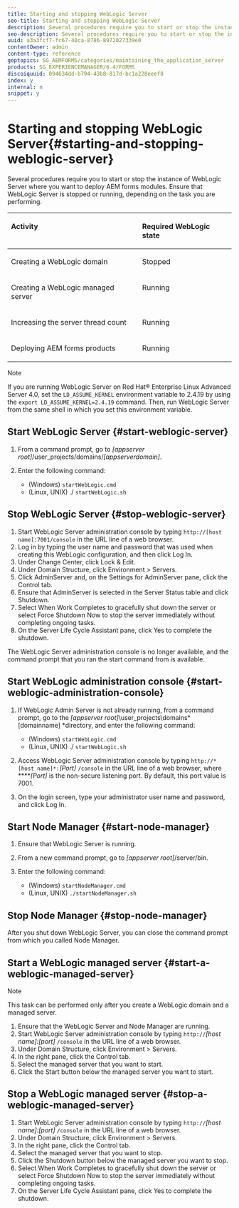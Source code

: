 ```yaml
---
title: Starting and stopping WebLogic Server
seo-title: Starting and stopping WebLogic Server
description: Several procedures require you to start or stop the instance of WebLogic Server where you want to deploy AEM forms modules. This document describes how to start and stop the WebLogic Server.
seo-description: Several procedures require you to start or stop the instance of WebLogic Server where you want to deploy AEM forms modules. This document describes how to start and stop the WebLogic Server.
uuid: a3a3fcf7-fc67-40ca-8786-8972027339e0
contentOwner: admin
content-type: reference
geptopics: SG_AEMFORMS/categories/maintaining_the_application_server
products: SG_EXPERIENCEMANAGER/6.4/FORMS
discoiquuid: 094634dd-b794-43b8-817d-bc1a228eeef8
index: y
internal: n
snippet: y
---
```


# Starting and stopping WebLogic Server{#starting-and-stopping-weblogic-server}

Several procedures require you to start or stop the instance of WebLogic Server where you want to deploy AEM forms modules. Ensure that WebLogic Server is stopped or running, depending on the task you are performing.

<table cellpadding="4" cellspacing="0"> 
 <thead align="left"> 
  <tr> 
   <th class="cellrowborder" id="d19e28849" valign="top" width="NaN%"><p>Activity</p></th> 
   <th class="cellrowborder" id="d19e28852" valign="top" width="NaN%"><p>Required WebLogic state</p></th> 
  </tr> 
 </thead> 
 <tbody> 
  <tr> 
   <td class="cellrowborder" headers="d19e28849 " valign="top" width="NaN%"><p>Creating a WebLogic domain</p></td> 
   <td class="cellrowborder" headers="d19e28852 " valign="top" width="NaN%"><p>Stopped</p></td> 
  </tr> 
  <tr> 
   <td class="cellrowborder" headers="d19e28849 " valign="top" width="NaN%"><p>Creating a WebLogic managed server</p></td> 
   <td class="cellrowborder" headers="d19e28852 " valign="top" width="NaN%"><p>Running</p></td> 
  </tr> 
  <tr> 
   <td class="cellrowborder" headers="d19e28849 " valign="top" width="NaN%"><p>Increasing the server thread count</p></td> 
   <td class="cellrowborder" headers="d19e28852 " valign="top" width="NaN%"><p>Running</p></td> 
  </tr> 
  <tr> 
   <td class="cellrowborder" headers="d19e28849 " valign="top" width="NaN%"><p>Deploying AEM forms products</p></td> 
   <td class="cellrowborder" headers="d19e28852 " valign="top" width="NaN%"><p>Running</p></td> 
  </tr> 
 </tbody> 
</table>

>[!NOTE]
>
>If you are running WebLogic Server on Red Hat® Enterprise Linux Advanced Server 4.0, set the `LD_ASSUME_KERNEL` environment variable to 2.4.19 by using the `export LD_ASSUME_KERNEL=2.4.19` command. Then, run WebLogic Server from the same shell in which you set this environment variable.

## Start WebLogic Server {#start-weblogic-server}

1. From a command prompt, go to *[appserver root]*/user_projects/domains/*[appserverdomain]*.
1. Enter the following command:

    * (Windows) `startWebLogic.cmd`
    * (Linux, UNIX) ./ `startWebLogic.sh`

## Stop WebLogic Server {#stop-weblogic-server}

1. Start WebLogic Server administration console by typing `http://[host name]:7001/console` in the URL line of a web browser. 
1. Log in by typing the user name and password that was used when creating this WebLogic configuration, and then click Log In.
1. Under Change Center, click Lock & Edit.
1. Under Domain Structure, click Environment &gt; Servers.
1. Click AdminServer and, on the Settings for AdminServer pane, click the Control tab.
1. Ensure that AdminServer is selected in the Server Status table and click Shutdown.
1. Select When Work Completes to gracefully shut down the server or select Force Shutdown Now to stop the server immediately without completing ongoing tasks.
1. On the Server Life Cycle Assistant pane, click Yes to complete the shutdown.

The WebLogic Server administration console is no longer available, and the command prompt that you ran the start command from is available.

## Start WebLogic administration console {#start-weblogic-administration-console}

1. If WebLogic Admin Server is not already running, from a command prompt, go to the *[appserver root]*\user_projects\domains\*[domainname] *directory, and enter the following command:

    * (Windows) `startWebLogic.cmd`
    * (Linux, UNIX) ./ `startWebLogic.sh`

1. Access WebLogic Server administration console by typing `http://*[host name]*:`*[Port]* `/console` in the URL line of a web browser, where *****[Port]* is the non-secure listening port. By default, this port value is 7001.
1. On the login screen, type your administrator user name and password, and click Log In.

## Start Node Manager {#start-node-manager}

1. Ensure that WebLogic Server is running.
1. From a new command prompt, go to *[appserver root]*/server/bin.
1. Enter the following command:

    * (Windows) `startNodeManager.cmd`
    * (Linux, UNIX) `./startNodeManager.sh`

## Stop Node Manager {#stop-node-manager}

After you shut down WebLogic Server, you can close the command prompt from which you called Node Manager.

## Start a WebLogic managed server {#start-a-weblogic-managed-server}

>[!NOTE]
>
>This task can be performed only after you create a WebLogic domain and a managed server.

1. Ensure that the WebLogic Server and Node Manager are running.
1. Start WebLogic Server administration console by typing `http://`*[host name]:[port]* `/console` in the URL line of a web browser.
1. Under Domain Structure, click Environment &gt; Servers.
1. In the right pane, click the Control tab.
1. Select the managed server that you want to start.
1. Click the Start button below the managed server you want to start.

## Stop a WebLogic managed server {#stop-a-weblogic-managed-server}

1. Start WebLogic Server administration console by typing `http://`*[host name]:[port]* `/console` in the URL line of a web browser.
1. Under Domain Structure, click Environment &gt; Servers.
1. In the right pane, click the Control tab.
1. Select the managed server that you want to stop.
1. Click the Shutdown button below the managed server you want to stop. 
1. Select When Work Completes to gracefully shut down the server or select Force Shutdown Now to stop the server immediately without completing ongoing tasks.
1. On the Server Life Cycle Assistant pane, click Yes to complete the shutdown.

